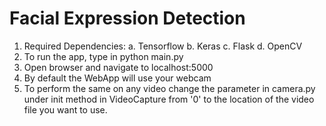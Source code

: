 # Facial Expression Detection 

1. Required Dependencies:
	a. Tensorflow
	b. Keras
	c. Flask
	d. OpenCV
2. To run the app, type in python main.py
3. Open browser and navigate to localhost:5000
4. By default the WebApp will use your webcam
5. To perform the same on any video change the parameter in camera.py under 
   init method in VideoCapture from '0' to the location of the video file you
   want to use.